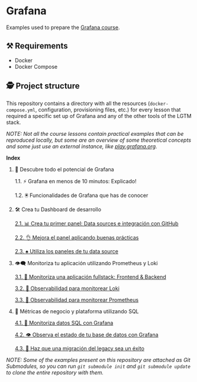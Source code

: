 # Grafana

Examples used to prepare the [Grafana course](https://pro.codely.com/library/grafana-203964/521119/about/).

## ⚒️️ Requirements

- Docker
- Docker Compose

## 🕵️ Project structure

This repository contains a directory with all the resources (`docker-compose.yml`, configuration, provisioning files,
etc.) for every lesson that required a specific set up of Grafana and any of the other tools of the LGTM stack.

*NOTE: Not all the course lessons contain practical examples that can be reproduced locally, but some are an overview
of some theoretical concepts and some just use an external instance, like [play.grafana.org](https://play.grafana.org/).*

**Index**

1. 🚀 Descubre todo el potencial de Grafana

    1.1. ⚡️ Grafana en menos de 10 minutos: Explicado!

    1.2. 🖲️ Funcionalidades de Grafana que has de conocer

2. 🛠️ Crea tu Dashboard de desarrollo

   [2.1. 📊 Crea tu primer panel: Data sources e integración con GitHub](./2-your-dashboard-for-development)

   [2.2. 👌 Mejora el panel aplicando buenas prácticas](./2-your-dashboard-for-development)

   [2.3. ♠️ Utiliza los paneles de tu data source](./2-your-dashboard-for-development)

3. 👁️‍🗨️ Monitoriza tu aplicación utilizando Prometheus y Loki

   [3.1. 👀 Monitoriza una aplicación fullstack: Frontend & Backend](./3-fullstack-e2e-web-shop-o11y)

   [3.2. 🪬 Observabilidad para monitorear Loki](./3-fullstack-e2e-web-shop-o11y)

   [3.3. 🦬 Observabilidad para monitorear Prometheus](./3-fullstack-e2e-web-shop-o11y)

4. 🐳 Métricas de negocio y plataforma utilizando SQL

   [4.1. 🐋 Monitoriza datos SQL con Grafana](./4-monitor-your-sql-db)

   [4.2. 👁️ Observa el estado de tu base de datos con Grafana](./4-monitor-your-sql-db)

   [4.3. 🎩 Haz que una migración del legacy sea un éxito](./4-monitor-your-sql-db)

*NOTE: Some of the examples present on this repository are attached as Git Submodules, so you can run
`git submodule init` and `git submodule update` to clone the entire repository with them.*
